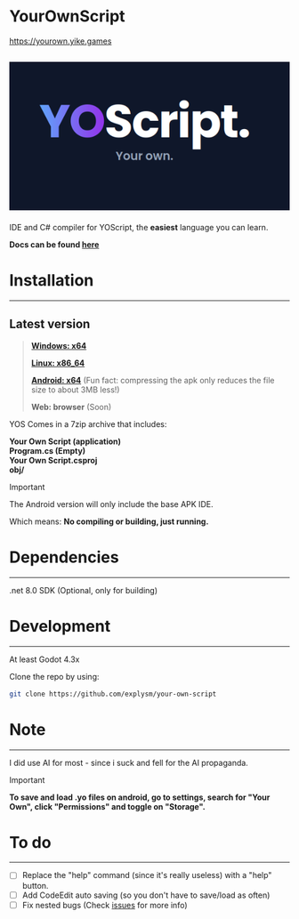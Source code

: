 # YourOwnScript

https://yourown.yike.games

![YOScript. Your Own](images/YourOwn.png)
---
IDE and C# compiler for YOScript, the **easiest** language you can learn.

**Docs can be found [here](https://yourown.yike.games/docs.html)**

# Installation
---

## Latest version

>**[Windows: x64](https://github.com/explysm/your-own-script/releases/latest/download/YOSIDE-windows-x64.7z)**
>
>**[Linux: x86_64](https://github.com/explysm/your-own-script/releases/latest/download/YOSIDE-linux-x86_64.7z)**
>
>**[Android: x64](https://github.com/explysm/your-own-script/releases/latest/download/YOSIDE-android.7z)** (Fun fact: compressing the apk only reduces the file size to about 3MB less!)
>
>**Web: browser** (Soon)

YOS Comes in a 7zip archive that includes:

**Your Own Script (application)**<br>
**Program.cs (Empty)**<br>
**Your Own Script.csproj**<br>
**obj/**<br>

> [!IMPORTANT]
>
> The Android version will only include the base APK IDE.<br>
>
> Which means: **No compiling or building, just running.**

# Dependencies
---
.net 8.0 SDK (Optional, only for building)

# Development
---
At least Godot 4.3x



Clone the repo by using:

```bash
git clone https://github.com/explysm/your-own-script
```

# Note
---
I did use AI for most - since i suck and fell for the AI propaganda.

> [!IMPORTANT]
>
> **To save and load .yo files on android, go to settings, search for "Your Own", click "Permissions" and toggle on "Storage".**

# To do

---

- [ ] Replace the "help" command (since it's really useless) with a "help" button.
- [ ] Add CodeEdit auto saving (so you don't have to save/load as often) 
- [ ] Fix nested bugs (Check [issues](https://github.com/explysm/your-own-script/issues) for more info) 